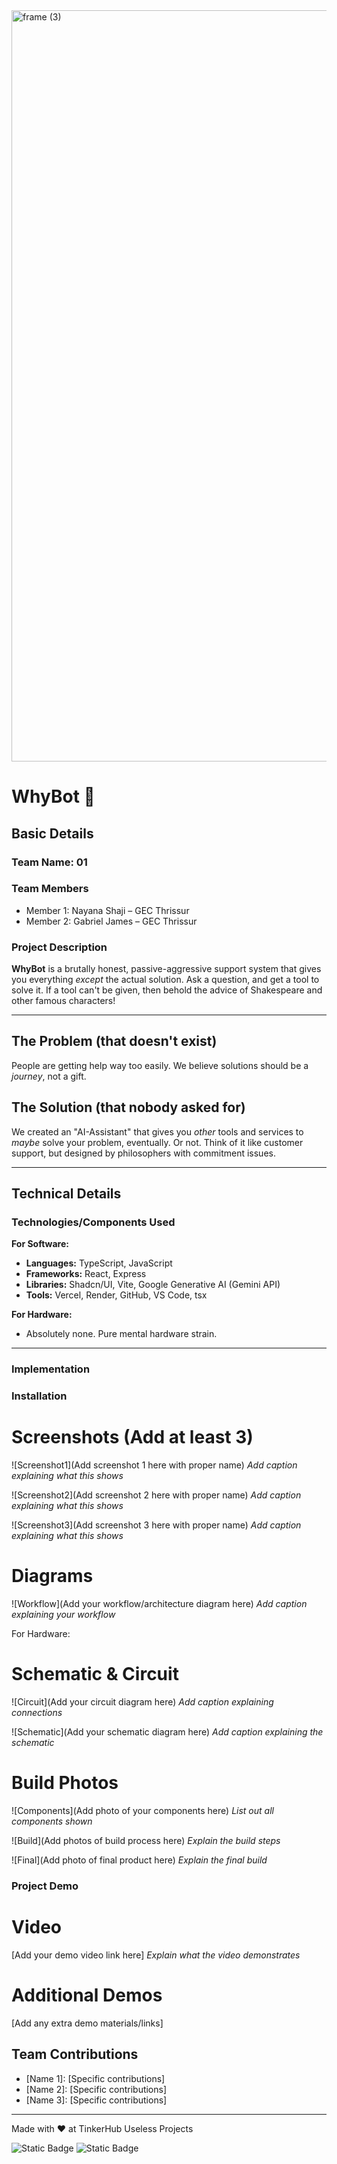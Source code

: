 <img width="3188" height="1202" alt="frame (3)" src="https://github.com/user-attachments/assets/517ad8e9-ad22-457d-9538-a9e62d137cd7" />

# WhyBot 🎯

## Basic Details

### Team Name: 01

### Team Members
- Member 1: Nayana Shaji – GEC Thrissur  
- Member 2: Gabriel James – GEC Thrissur  

### Project Description  
**WhyBot** is a brutally honest, passive-aggressive support system that gives you everything *except* the actual solution. Ask a question, and get a tool to solve it. If a tool can't be given, then behold the advice of Shakespeare and other famous characters!

---

## The Problem (that doesn't exist)  
People are getting help way too easily. We believe solutions should be a *journey*, not a gift.

## The Solution (that nobody asked for)  
We created an "AI-Assistant" that gives you *other* tools and services to *maybe* solve your problem, eventually. Or not. Think of it like customer support, but designed by philosophers with commitment issues.

---

## Technical Details

### Technologies/Components Used

**For Software:**
- **Languages:** TypeScript, JavaScript  
- **Frameworks:** React, Express  
- **Libraries:** Shadcn/UI, Vite, Google Generative AI (Gemini API)  
- **Tools:** Vercel, Render, GitHub, VS Code, tsx  

**For Hardware:**  
- Absolutely none. Pure mental hardware strain.

---

### Implementation

### Installation


# Screenshots (Add at least 3)
![Screenshot1](Add screenshot 1 here with proper name)
*Add caption explaining what this shows*

![Screenshot2](Add screenshot 2 here with proper name)
*Add caption explaining what this shows*

![Screenshot3](Add screenshot 3 here with proper name)
*Add caption explaining what this shows*

# Diagrams
![Workflow](Add your workflow/architecture diagram here)
*Add caption explaining your workflow*

For Hardware:

# Schematic & Circuit
![Circuit](Add your circuit diagram here)
*Add caption explaining connections*

![Schematic](Add your schematic diagram here)
*Add caption explaining the schematic*

# Build Photos
![Components](Add photo of your components here)
*List out all components shown*

![Build](Add photos of build process here)
*Explain the build steps*

![Final](Add photo of final product here)
*Explain the final build*

### Project Demo
# Video
[Add your demo video link here]
*Explain what the video demonstrates*

# Additional Demos
[Add any extra demo materials/links]

## Team Contributions
- [Name 1]: [Specific contributions]
- [Name 2]: [Specific contributions]
- [Name 3]: [Specific contributions]

---
Made with ❤️ at TinkerHub Useless Projects 

![Static Badge](https://img.shields.io/badge/TinkerHub-24?color=%23000000&link=https%3A%2F%2Fwww.tinkerhub.org%2F)
![Static Badge](https://img.shields.io/badge/UselessProjects--25-25?link=https%3A%2F%2Fwww.tinkerhub.org%2Fevents%2FQ2Q1TQKX6Q%2FUseless%2520Projects)
